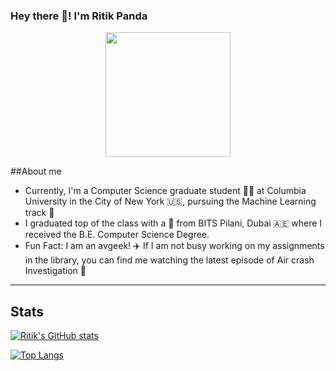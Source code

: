 ### Hey there :panda_face:!	I'm Ritik Panda

<!--
**Ritik3111/Ritik3111** is a ✨ _special_ ✨ repository because its `README.md` (this file) appears on your GitHub profile.

Here are some ideas to get you started:

- 🔭 I’m currently working on ...
- 🌱 I’m currently learning ...
- 👯 I’m looking to collaborate on ...
- 🤔 I’m looking for help with ...
- 💬 Ask me about ...
- 📫 How to reach me: ...
- 😄 Pronouns: ...
- ⚡ Fun fact: ...
-->
<p align="center">
  <img width="200" src='https://user-images.githubusercontent.com/123143346/216851466-e6405aae-7f52-4e48-adbb-7d44743bfdac.png'>
</p>
##About me

- Currently, I'm a Computer Science graduate student :man_technologist: at Columbia University in the City of New York :us:, pursuing the Machine Learning track :robot: 
- I graduated top of the class with a :1st_place_medal: from BITS Pilani, Dubai :united_arab_emirates: where I received the B.E. Computer Science Degree.
- Fun Fact: I am an avgeek! :airplane: If I am not busy working on my assignments in the library, you can find me watching the latest episode of Air crash  Investigation :grimacing:

---

## Stats

[![Ritik's GitHub stats](https://github-readme-stats.vercel.app/api?username=Ritik3111&show_icons=true&theme=transparent)](https://github.com/anuraghazra/github-readme-stats)

[![Top Langs](https://github-readme-stats.vercel.app/api/top-langs/?username=Ritik3111)](https://github.com/anuraghazra/github-readme-stats)
